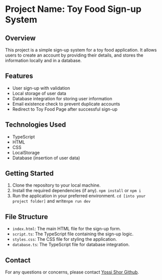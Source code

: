 # Project Name: Toy Food Sign-up System

## Overview

This project is a simple sign-up system for a toy food application. It allows users to create an account by providing their details, and stores the information locally and in a database.

## Features

* User sign-up with validation
* Local storage of user data
* Database integration for storing user information
* Email existence check to prevent duplicate accounts
* Redirect to Toy Food Page after successful sign-up

## Technologies Used

* TypeScript
* HTML
* CSS
* LocalStorage
* Database (insertion of user data)

## Getting Started

1. Clone the repository to your local machine.
2. Install the required dependencies (if any). `npm install` or `npm i`
3. Run the application in your preferred environment. `cd [into your project folder]` and write`npm run dev`


## File Structure

* `index.html`: The main HTML file for the sign-up form.
* `script.ts`: The TypeScript file containing the sign-up logic.
* `styles.css`: The CSS file for styling the application.
* `database.ts`: The TypeScript file for database integration.



## Contact

For any questions or concerns, please contact [Yossi Shor Github](https://github.com/yosshor).
